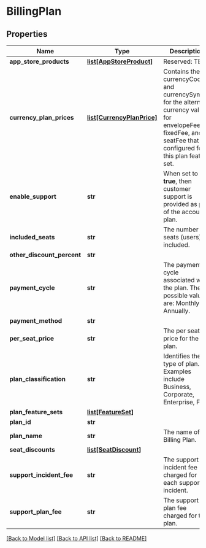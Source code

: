 # BillingPlan

## Properties
Name | Type | Description | Notes
------------ | ------------- | ------------- | -------------
**app_store_products** | [**list[AppStoreProduct]**](AppStoreProduct.md) | Reserved: TBD | [optional] 
**currency_plan_prices** | [**list[CurrencyPlanPrice]**](CurrencyPlanPrice.md) | Contains the currencyCode and currencySymbol for the alternate currency values for envelopeFee, fixedFee, and seatFee that are configured for this plan feature set. | [optional] 
**enable_support** | **str** | When set to **true**, then customer support is provided as part of the account plan. | [optional] 
**included_seats** | **str** | The number of seats (users) included. | [optional] 
**other_discount_percent** | **str** |  | [optional] 
**payment_cycle** | **str** |  The payment cycle associated with the plan. The possible values are: Monthly or Annually.  | [optional] 
**payment_method** | **str** |  | [optional] 
**per_seat_price** | **str** | The per seat price for the plan. | [optional] 
**plan_classification** | **str** | Identifies the type of plan. Examples include Business, Corporate, Enterprise, Free. | [optional] 
**plan_feature_sets** | [**list[FeatureSet]**](FeatureSet.md) |  | [optional] 
**plan_id** | **str** |  | [optional] 
**plan_name** | **str** | The name of the Billing Plan. | [optional] 
**seat_discounts** | [**list[SeatDiscount]**](SeatDiscount.md) |  | [optional] 
**support_incident_fee** | **str** | The support incident fee charged for each support incident. | [optional] 
**support_plan_fee** | **str** | The support plan fee charged for this plan. | [optional] 

[[Back to Model list]](../README.md#documentation-for-models) [[Back to API list]](../README.md#documentation-for-api-endpoints) [[Back to README]](../README.md)


